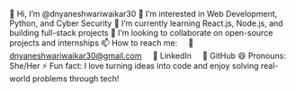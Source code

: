 👋 Hi, I’m @dnyaneshwariwaikar30
👀 I’m interested in Web Development, Python, and Cyber Security
🌱 I’m currently learning React.js, Node.js, and building full-stack projects
💞️ I’m looking to collaborate on open-source projects and internships
📫 How to reach me:
    📧 dnyaneshwariwaikar30@gmail.com
    🔗 LinkedIn
    🐙 GitHub
😄 Pronouns: She/Her
⚡ Fun fact: I love turning ideas into code and enjoy solving real-world problems through tech!
<!---
dnyaneshwariwaikar30/dnyaneshwariwaikar30 is a ✨ special ✨ repository because its `README.md` (this file) appears on your GitHub profile.
You can click the Preview link to take a look at your changes.
--->
